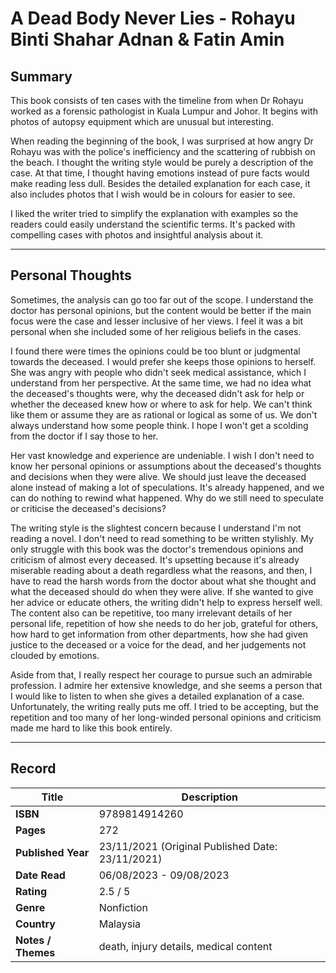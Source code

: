 # A Dead Body Never Lies - Rohayu Binti Shahar Adnan & Fatin Amin

## Summary
This book consists of ten cases with the timeline from when Dr Rohayu worked as a forensic pathologist in Kuala Lumpur and Johor. It begins with photos of autopsy equipment which are unusual but interesting. 

When reading the beginning of the book, I was surprised at how angry Dr Rohayu was with the police's inefficiency and the scattering of rubbish on the beach. I thought the writing style would be purely a description of the case. At that time, I thought having emotions instead of pure facts would make reading less dull. Besides the detailed explanation for each case, it also includes photos that I wish would be in colours for easier to see.

I liked the writer tried to simplify the explanation with examples so the readers could easily understand the scientific terms. It's packed with compelling cases with photos and insightful analysis about it.
<br>

***

## Personal Thoughts
Sometimes, the analysis can go too far out of the scope. I understand the doctor has personal opinions, but the content would be better if the main focus were the case and lesser inclusive of her views. I feel it was a bit personal when she included some of her religious beliefs in the cases. 

I found there were times the opinions could be too blunt or judgmental towards the deceased. I would prefer she keeps those opinions to herself. She was angry with people who didn't seek medical assistance, which I understand from her perspective. At the same time, we had no idea what the deceased's thoughts were, why the deceased didn't ask for help or whether the deceased knew how or where to ask for help. We can't think like them or assume they are as rational or logical as some of us. We don't always understand how some people think. I hope I won't get a scolding from the doctor if I say those to her.

Her vast knowledge and experience are undeniable. I wish I don't need to know her personal opinions or assumptions about the deceased's thoughts and decisions when they were alive. We should just leave the deceased alone instead of making a lot of speculations. It's already happened, and we can do nothing to rewind what happened. Why do we still need to speculate or criticise the deceased's decisions?

The writing style is the slightest concern because I understand I'm not reading a novel. I don't need to read something to be written stylishly. My only struggle with this book was the doctor's tremendous opinions and criticism of almost every deceased. It's upsetting because it's already miserable reading about a death regardless what the reasons, and then, I have to read the harsh words from the doctor about what she thought and what the deceased should do when they were alive. If she wanted to give her advice or educate others, the writing didn't help to express herself well. The content also can be repetitive, too many irrelevant details of her personal life, repetition of how she needs to do her job, grateful for others, how hard to get information from other departments, how she had given justice to the deceased or a voice for the dead, and her judgements not clouded by emotions.

Aside from that, I really respect her courage to pursue such an admirable profession. I admire her extensive knowledge, and she seems a person that I would like to listen to when she gives a detailed explanation of a case. Unfortunately, the writing really puts me off. I tried to be accepting, but the repetition and too many of her long-winded personal opinions and criticism made me hard to like this book entirely.

***

## Record
| Title | Description |
| -- | -- |
| **ISBN** | 9789814914260 |
| **Pages** | 272 |
| **Published Year** | 23/11/2021 (Original Published Date: 23/11/2021) |
| **Date Read** | 06/08/2023 - 09/08/2023 |
| **Rating** | 2.5 / 5 |
| **Genre** | Nonfiction |
| **Country** | Malaysia |
| **Notes / Themes** | death, injury details, medical content | 

